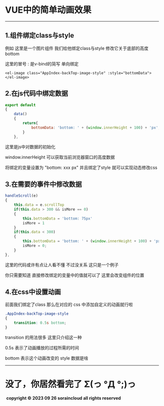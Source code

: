 # VUE中的简单动画效果

------

## 1.组件绑定class与style

例如 这里是一个图片组件 我们给他绑定class与style 修改它关于底部的高度bottom

这里的冒号 : 是v-bind的简写 单向绑定

```vue
<el-image class="AppIndex-backTop-image-style" :style="bottomData"></el-image>
```

## 2.在js代码中绑定数据

```javascript
export default
{
    data()
    {
        return{
            bottomData: 'bottom: ' + (window.innerHeight + 100) + 'px',
        }
    },
```

这里是js中对数据的初始化

window.innerHeight 可以获取当前浏览器窗口的高度数据

将绑定的变量设置为 "bottom: xxx px" 并且绑定了style 就可以实现动态修改css

## 3.在需要的事件中修改数据

```javascript
handleScroll(e)
{
    this.data = e.scrollTop
    if(this.data > 300 && isMore == 0)
    {
        this.bottomData = 'bottom: 75px'
        isMore = 1
    }
    if(this.data < 300)
    {
        this.bottomData = 'bottom: ' + (window.innerHeight + 100) + 'px'
        isMore = 0;
    }
},
```

这里的代码或许有点让人看不懂 不过没关系 这只是一个例子

你只需要知道 直接修改绑定的变量中的值就可以了 这里会改变组件的位置

## 4.在css中设置动画

前面我们绑定了class 那么在对应的 css 中添加自定义的动画就行啦

```css
.AppIndex-backTop-image-style
{
    transition: 0.5s bottom;
}
```

transition 的用法很多 这里只介绍这一种

0.5s 表示了动画播放的过程所需的时间

bottom 表示这个动画改变的 style 数据是啥

------

# 没了，你居然看完了 Σ(っ °Д °;)っ

​	**copyright © 2023 09 26 soraincloud all rights reserved**